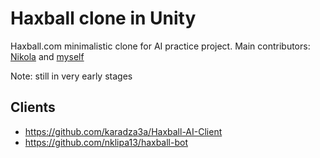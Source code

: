 # Haxball clone in Unity

Haxball.com minimalistic clone for AI practice project.
Main contributors: [Nikola](https://github.com/nklipa13) and [myself](https://github.com/karadza3a)

Note: still in very early stages

## Clients

- https://github.com/karadza3a/Haxball-AI-Client
- https://github.com/nklipa13/haxball-bot
